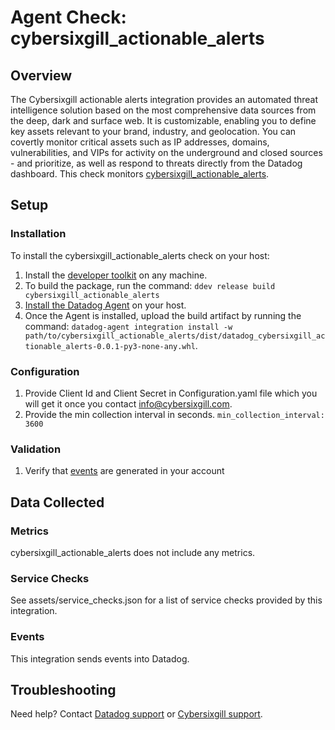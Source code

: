 # Agent Check: cybersixgill_actionable_alerts
## Overview
The Cybersixgill actionable alerts integration provides an 
automated threat intelligence solution based on the most comprehensive data sources from the deep, dark and surface web. 
It is customizable, enabling you to define key assets relevant to your brand, industry, and geolocation. You can covertly 
monitor critical assets such as IP addresses, domains, vulnerabilities, and VIPs for activity on the underground and closed 
sources - and prioritize, as well as respond to threats directly from the Datadog dashboard.
This check monitors [cybersixgill_actionable_alerts][1].
## Setup
### Installation
To install the cybersixgill_actionable_alerts check on your host:
1. Install the [developer toolkit][11] on any machine.
2. To build the package, run the command: `ddev release build cybersixgill_actionable_alerts`
3. [Install the Datadog Agent][10] on your host.
4. Once the Agent is installed, upload the build artifact by running the command: `datadog-agent integration install -w
 path/to/cybersixgill_actionable_alerts/dist/datadog_cybersixgill_actionable_alerts-0.0.1-py3-none-any.whl`.
### Configuration
1. Provide Client Id and Client Secret in Configuration.yaml file which you will get it once you contact info@cybersixgill.com.
2. Provide the min collection interval in seconds. `min_collection_interval: 3600`
### Validation
1. Verify that [events][12] are generated in your account
## Data Collected
### Metrics
cybersixgill_actionable_alerts does not include any metrics.
### Service Checks
See assets/service_checks.json for a list of service checks provided by this integration.
### Events
This integration sends events into Datadog.
## Troubleshooting
Need help? Contact [Datadog support][3] or [Cybersixgill support][13].

[1]: https://www.cybersixgill.com/
[2]: https://app.datadoghq.com/account/settings#agent
[3]: https://docs.datadoghq.com/help/
[4]: https://github.com/DataDog/integrations-extras/blob/master/cybersixgill_actionable_alerts/datadog_checks/cybersixgill_actionable_alerts/data/conf.yaml.example
[5]: https://docs.datadoghq.com/agent/guide/agent-commands/#start-stop-and-restart-the-agent
[6]: https://docs.datadoghq.com/agent/guide/agent-commands/#agent-status-and-information
[7]: https://github.com/DataDog/integrations-extras/blob/master/cybersixgill_actionable_alerts/metadata.csv
[8]: https://github.com/DataDog/integrations-extras/blob/master/cybersixgill_actionable_alerts/assets/service_checks.json
[9]: https://docs.datadoghq.com/help/
[10]: https://docs.datadoghq.com/getting_started/agent/
[11]: https://docs.datadoghq.com/developers/integrations/new_check_howto/#developer-toolkit
[12]: https://app.datadoghq.com/event/explorer
[13]: support@cybersixgill.com


